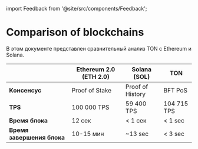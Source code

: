 import Feedback from '@site/src/components/Feedback';

# Comparison of blockchains

В этом документе представлен сравнительный анализ TON с Ethereum и Solana.

|                            | Ethereum 2.0 (ETH 2.0) | Solana (SOL)  | TON                              |
| -------------------------- | ------------------------------------------------------------------------- | -------------------------------- | -------------------------------- |
| **Консенсус**              | Proof of Stake                                                            | Proof of History                 | BFT PoS                          |
| **TPS**                    | 100 000 TPS                                                               | 59 400 TPS                       | 104 715 TPS                      |
| **Время блока**            | 12 сек                                                                    | < 1 сек | < 1 sec |
| **Время завершения блока** | 10-15 мин                                                                 | ~13 sec          | < 3 sec |

<Feedback />

